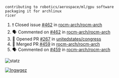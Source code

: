```
contributing to robotics/aerospace/ml/gpu software
packaging it for archlinux
ricer
```

<!--START_SECTION:activity-->
1. ❗️ Closed issue [#462](https://github.com/rocm-arch/rocm-arch/issues/462) in [rocm-arch/rocm-arch](https://github.com/rocm-arch/rocm-arch)
2. 🗣 Commented on [#462](https://github.com/rocm-arch/rocm-arch/issues/462) in [rocm-arch/rocm-arch](https://github.com/rocm-arch/rocm-arch)
3. 💪 Opened PR [#267](https://github.com/unitedstates/congress/pull/267) in [unitedstates/congress](https://github.com/unitedstates/congress)
4. 🎉 Merged PR [#459](https://github.com/rocm-arch/rocm-arch/pull/459) in [rocm-arch/rocm-arch](https://github.com/rocm-arch/rocm-arch)
5. 🗣 Commented on [#459](https://github.com/rocm-arch/rocm-arch/issues/459) in [rocm-arch/rocm-arch](https://github.com/rocm-arch/rocm-arch)
<!--END_SECTION:activity-->


![statz](https://github-readme-stats.vercel.app/api?username=acxz&include_all_commits=true&show_icons=true)

[![lngwgez](https://github-readme-stats.vercel.app/api/top-langs/?username=acxz&layout=compact)](https://github.com/acxz/github-readme-stats)


<!--
**acxz/acxz** is a ✨ _special_ ✨ repository because its `README.md` (this file) appears on your GitHub profile.

Here are some ideas to get you started:

- 🔭 I’m currently working on ...
- 🌱 I’m currently learning ...
- 👯 I’m looking to collaborate on ...
- 🤔 I’m looking for help with ...
- 💬 Ask me about ...
- 📫 How to reach me: ...
- 😄 Pronouns: ...
- ⚡ Fun fact: ...
-->
